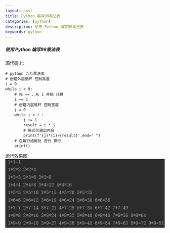 ```yaml
---
layout: post
title: Python 编写99乘法表
categories: [python]
description: 使用 Python 编写99乘法表
keywords: python
---
```


##### 使用 Python 编写99乘法表

源代码上:  

```
# python 九九乘法表
# 创建外层循环 控制高度
i = 0
while i < 9:
    # 先 += ，从 1 开始 计算
    i += 1
    # 创建内层循环 控制宽度
    j = 0
    while j < i :
        j += 1
        result = i * j
        # 格式化输出内容
        print(f'{j}*{i}={result}',end=" ")
    # 在每行结尾处 进行 换行
    print()
```
运行效果图:  
![](/images/posts/python/python99.png)